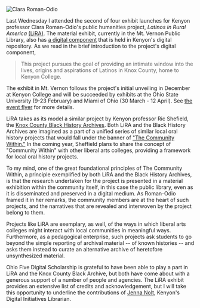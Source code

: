 ![Clara Roman-Odio](http://digitalscholarship.ohio5.org/wp-content/uploads/2015/04/2016-01-13-17.40.17-copy.jpg "LiRA presentation, MVPL")

Last Wednesday I attended the second of four exhibit launches for Kenyon professor Clara Roman-Odio's public humanities project, *Latinos in Rural America* [(LiRA)](http://www.kenyon.edu/academics/departments-programs/latinoa-studies/lira/exhibit-information/). The material exhibit, currently in the Mt. Vernon Public Library, also has [a digital component](http://www.kenyon.edu/academics/departments-programs/latinoa-studies/lira/) that is held in Kenyon's digital repository. As we read in the brief introduction to the project's digital component, 

> This project pursues the goal of providing an intimate window into the lives, origins and aspirations of Latinos in Knox County, home to Kenyon College. 

The exhibit in Mt. Vernon follows the project's initial unveiling in December at Kenyon College and will be succeeded by exhibits at the Ohio State University (9-23 February) and Miami of Ohio (30 March - 12 April). See [the event flyer](http://digitalscholarship.ohio5.org/wp-content/uploads/2015/04/LiRA-Poster.jpg "LiRA Poster") for more details. 

LiRA takes as its model a similar project by Kenyon professor Ric Shefield, the [Knox County Black History Archives](http://digital.kenyon.edu/knoxcobha/). Both LiRA and the Black History Archives are imagined as a part of a unified series of similar local oral history projects that would fall under the banner of ["The Community Within."](http://digital.kenyon.edu/thecommunitywithin/) In the coming year, Sheffield plans to share the concept of "Community Within" with other liberal arts colleges, providing a framework for local oral history projects. 

To my mind, one of the great foundational principles of The Community Within, a principle exemplified by both LiRA and the Black History Archives, is that the research undertaken for the project is presented in a material exhibition within the community itself, in this case the public library, even as it is disseminated and preserved in a digital medium. As Roman-Odio framed it in her remarks, the community members are at the heart of such projects, and the narratives that are revealed and interwoven by the project belong to them. 

Projects like LiRA are exemplary, as well, of the ways in which liberal arts colleges might interact with local communities in meaningful ways. Furthermore, as a pedagogical enterprise, such projects ask students to go beyond the simple reporting of archival material -- of known histories -- and asks them instead to curate an alternative archive of heretofore unsynthesized material. 

Ohio Five Digital Scholarship is grateful to have been able to play a part in LiRA and the Knox County Black Archive, but both have come about with a generous support of a number of people and agencies. The LiRA exhibit provides an extensive list of credits and acknowledgement, but I will take this opportunity to underline the contributions of [Jenna Nolt](https://www.linkedin.com/in/jenna-nolt-64135829), Kenyon's Digital Initiatives Librarian. 

